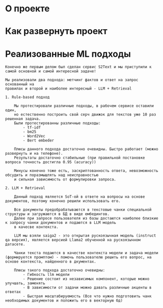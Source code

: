# О проекте

# Как развернуть проект

# Реализованные ML подходы

    Конечно же первым делом был сделан сервис S2Text и мы приступили к самой основной и самой интересной задаче!

    Мы реализовали два подхода: метчинг фактов и ответ на запрос основанный на 
    правилах и второй и наиболее интересный - LLM + Retrieval

    1. Rule-based подход
        
        Мы протестировали различные подходы, в рабочем сервисе оставили один, 
        но естественно построить свой серч движок для текстов уже 10 раз решенная задача.
        Были протестированны различные подходы:
            - tf-idf
            - bm25
            - Word2Vec
            - Bert embeder

        Плюсы данного подхода достаточно очевидны. Быстро работает (можно развернуть и на телефоне). 
        Результаты достаточно стабильные (при правильной постановке вопроса точность достигла 0.95 (acuracy))

        Минусы конечно тоже есть, заскриптованность ответа, невозможность обсудить и поразмышлять над неисправностью 
        и сильная зависимость от формулировки запроса.
        
    2. LLM + Retrieval

        Данный подход является SoT-ой в ответе на вопросы на основе документов, поэтому конечно решили использовать его.

        Все документы предобрабатываются в текстовые чанки специальной структуры и загружаются в БД в виде ембедингов.
        Далее при запросе пользователя из базы достаются наиболее близкие к запросу чанки документов и подаются в LLM модель 
        в качесве контекста.

        LLM мы взяли saiga2 - это открытая рускоязычная модель (instruct qa версия), является версией Llama2 обученной на рускоязычном датасете.

        Чанки текста подаются в качестве контекста модели и задача модели (формируется промптом) - помочь пользователю решить его вопрос, на основе контекста, найденного в дкументах.

        Плюсы такого подхода достаточно очевидны: 
            - Гибкость llm модели
            - Решение состоит из независимых компонент, которые можно улучшать, заменять
            - В зависимости от задачи можно давать различные акценты в ответах
            - Быстрая масштабируемость (Все что нужно подготовить чанк необходимых документов и положить его в векторную бд)
        